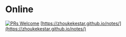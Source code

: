 # Online
[![PRs Welcome](https://img.shields.io/badge/PRs-welcome-brightgreen.svg?style=flat-square)](http://makeapullrequest.com)
[https://zhoukekestar.github.io/notes/](https://zhoukekestar.github.io/notes/)

